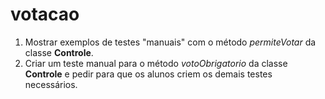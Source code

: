 # votacao

1. Mostrar exemplos de testes "manuais" com o método *permiteVotar* da classe **Controle**.
2. Criar um teste manual para o método *votoObrigatorio* da classe **Controle** e pedir para que os alunos criem os demais testes necessários.
